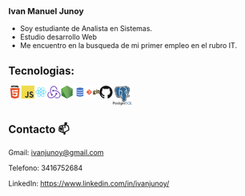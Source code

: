 ### Ivan Manuel Junoy

- Soy estudiante de Analista en Sistemas.
- Estudio desarrollo Web  
- Me encuentro en la busqueda de mi primer empleo en el rubro IT.


## Tecnologias:

<img align="left" alt="HTML5" width="26px" src="https://raw.githubusercontent.com/github/explore/80688e429a7d4ef2fca1e82350fe8e3517d3494d/topics/html/html.png" />
<img align="left" alt="JavaScript" width="26px" src="https://raw.githubusercontent.com/github/explore/80688e429a7d4ef2fca1e82350fe8e3517d3494d/topics/javascript/javascript.png" />
<img align="left" alt="React" width="26px" src="https://raw.githubusercontent.com/github/explore/80688e429a7d4ef2fca1e82350fe8e3517d3494d/topics/react/react.png" />
<img src="https://raw.githubusercontent.com/devicons/devicon/master/icons/redux/redux-original.svg" align="left" alt="redux" width="26" height="26"/>
<img align="left" alt="Node.js" width="26px" src="https://raw.githubusercontent.com/github/explore/80688e429a7d4ef2fca1e82350fe8e3517d3494d/topics/nodejs/nodejs.png" />
<img align="left" alt="SQL" width="26px" src="https://raw.githubusercontent.com/github/explore/80688e429a7d4ef2fca1e82350fe8e3517d3494d/topics/sql/sql.png" />
<img align="left" alt="Git" width="26px" src="https://raw.githubusercontent.com/github/explore/80688e429a7d4ef2fca1e82350fe8e3517d3494d/topics/git/git.png" />
<img align="left" alt="GitHub" width="26px" src="https://raw.githubusercontent.com/github/explore/78df643247d429f6cc873026c0622819ad797942/topics/github/github.png" />
<img src="https://raw.githubusercontent.com/devicons/devicon/master/icons/postgresql/postgresql-original-wordmark.svg" alt="postgresql" width="40" height="40"/> 

<br />

## Contacto 📫
 
 Gmail: ivanjunoy@gmail.com
 
 Telefono: 3416752684
 
 LinkedIn: <a target="_blank" href="https://www.linkedin.com/in/ivanjunoy/">https://www.linkedin.com/in/ivanjunoy/</a>

</details>

